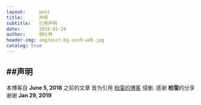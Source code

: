 ```yaml
---
layout:     post
title:      声明
subtitle:   引用声明
date:       2019-01-29
author:     祝化林
header-img: img/post-bg-ios9-web.jpg
catalog: true
---
```

##**声明**
---
本博客自 **June 5, 2018** 之前的文章 皆为引用 [柏萤的博客](http://qiubaiying.top) 侵删. 感谢 **柏萤**的分享
谢谢
<right>**Jan 29, 2019**</right>
				
						
